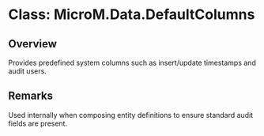 # Class: MicroM.Data.DefaultColumns

## Overview
Provides predefined system columns such as insert/update timestamps and audit users.

## Remarks
Used internally when composing entity definitions to ensure standard audit fields are present.

